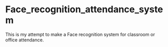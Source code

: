 # Face_recognition_attendance_system
This is my attempt to make a Face recognition system for classroom or office attendance.
